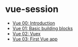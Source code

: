 # vue-session

- [Vue 00: Introduction](https://docs.google.com/presentation/d/18sw0NOjoGGqe8B9hfhfZslnt-5lK24IvjWm4vIzcj-o/edit#slide=id.g35f391192_00)
- [Vue 01: Basic building blocks](https://github.com/vlad-saling/vue-sessions/blob/master/session_01/README.md)
- [Vue 02: Vuex](https://github.com/vlad-saling/vue-sessions/blob/master/session_02/README.md)
- [Vue 03: First Vue app](https://github.com/vlad-saling/vue-sessions/blob/master/session_03/README.md)
